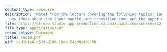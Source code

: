 ```yaml
---
content_type: resource
description: 'Notes from the lecture covering the following topics: Lower mantle,
  new ideas about the lower mantle, and transition zone and the upper mantle.'
file: https://ol-ocw-studio-app-production.s3.amazonaws.com/courses/12-108-structure-of-earth-materials-fall-2004/92d1b1a6c57dd1d619da54cd8c826250_lec10.pdf
file_type: application/pdf
resourcetype: Document
title: lec10.pdf
uid: 92d1b1a6-c57d-d1d6-19da-54cd8c826250
---
```

